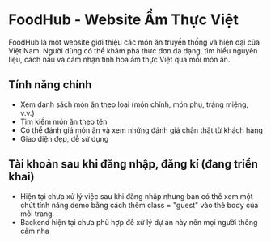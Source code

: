 # FoodHub - Website Ẩm Thực Việt

FoodHub là một website giới thiệu các món ăn truyền thống và hiện đại của Việt Nam. Người dùng có thể khám phá thực đơn đa dạng, tìm hiểu nguyên liệu, cách nấu và cảm nhận tinh hoa ẩm thực Việt qua mỗi món ăn.

## Tính năng chính

- Xem danh sách món ăn theo loại (món chính, món phụ, tráng miệng, v.v.)
- Tìm kiếm món ăn theo tên
- Có thể đánh giá món ăn và xem những đánh giá chân thật từ khách hàng
- Giao diện đẹp, dễ sử dụng

## Tài khoản sau khi đăng nhập, đăng kí (đang triển khai)

- Hiện tại chưa xử lý việc sau khi đăng nhập nhưng bạn có thể xem một chút tính năng demo bằng cách thêm class = "guest" vào thẻ body của mỗi trang.
- Backend hiện tại chưa phù hợp để xử lý dự án này nên mọi người thông cảm nha
